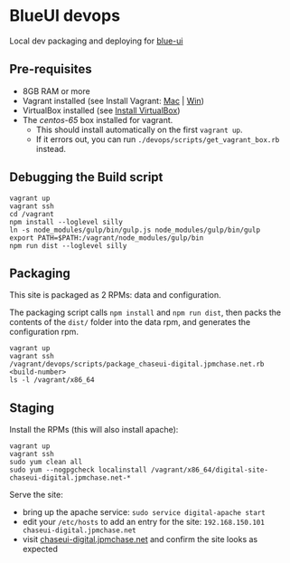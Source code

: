 
# BlueUI devops

Local dev packaging and deploying for [blue-ui][blue-ui]


## Pre-requisites

* 8GB RAM or more
* Vagrant installed (see Install Vagrant: [Mac][install-vagrant-mac] | [Win][install-vagrant-win])
* VirtualBox installed (see [Install VirtualBox][install-virtualbox])
* The _centos-65_ box installed for vagrant.
  * This should install automatically on the first `vagrant up`.
  * If it errors out, you can run `./devops/scripts/get_vagrant_box.rb` instead.


## Debugging the Build script

	vagrant up
	vagrant ssh
	cd /vagrant
	npm install --loglevel silly
	ln -s node_modules/gulp/bin/gulp.js node_modules/gulp/bin/gulp
	export PATH=$PATH:/vagrant/node_modules/gulp/bin
	npm run dist --loglevel silly


## Packaging

This site is packaged as 2 RPMs: data and configuration.

The packaging script calls `npm install` and `npm run dist`,
then packs the contents of the `dist/` folder into the data rpm,
and generates the configuration rpm.

	vagrant up
	vagrant ssh
	/vagrant/devops/scripts/package_chaseui-digital.jpmchase.net.rb <build-number>
	ls -l /vagrant/x86_64


## Staging

Install the RPMs (this will also install apache):

	vagrant up
	vagrant ssh
	sudo yum clean all
	sudo yum --nogpgcheck localinstall /vagrant/x86_64/digital-site-chaseui-digital.jpmchase.net-*

Serve the site:

* bring up the apache service: `sudo service digital-apache start`
* edit your `/etc/hosts` to add an entry for the site: `192.168.150.101  chaseui-digital.jpmchase.net`
* visit [chaseui-digital.jpmchase.net][site] and confirm the site looks as expected


[blue-ui]: https://stash-digital.jpmchase.net/projects/CHAS/repos/blue-ui/browse
[install-vagrant-mac]: http://confluence-digital.jpmchase.net/pages/viewpage.action?pageId=4489316
[install-vagrant-win]: http://confluence-digital.jpmchase.net/pages/viewpage.action?pageId=4489451
[install-virtualbox]: http://confluence-digital.jpmchase.net/display/BP/Install+Virtual+Box
[site]: http://chaseui-digital.jpmchase.net/
